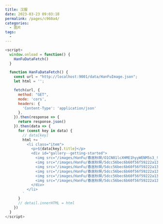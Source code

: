 ```yaml
---
title: 汉服
date: 2023-03-23 09:03:18
permalink: /pages/c960a4/
categories:
  - 图片
tags:
  - 
---
```


<style>
  ul {
    margin: 0;
    padding: 0;
  }

  li {
    list-style-type: none;
  }

  .item {
  }

  .item img {
    width: 200px
  }

  #gallery--getting-started {
    display: flex;
    flex-wrap: wrap;
    justify-content: space-around;
  }
</style>

<ul id="detail"></ul>

```js
<script>
  window.onload = function() {
    HanFuDataFetch()
  }

  function HanFuDataFetch() {
    const url = "http://localhost:9001/data/HanFuImage.json";
    let html = '';

    fetch(url, {
      method: "GET",
      mode: 'cors',
      headers: {
        'Content-Type': 'application/json'
      },
    }).then(response => {
      return response.json()
    }).then(data => {
      for (const key in data) {
        // data[key]
        html += `
          <li class="item">
            <p>${data[key].title}</p>
            <div id="gallery--getting-started">
              <img src="/images/HanFu/春居秋暝/O1CN01lcXHME1hyyWENM5s3_!!2205209854347.jpg_Q75.jpg_.webp" />
              <img src="/images/HanFu/春居秋暝/5dcc56bec6b60f56f59222a133d6c10e.webp" />
              <img src="/images/HanFu/春居秋暝/5dcc56bec6b60f56f59222a133d6c10e.webp" />
              <img src="/images/HanFu/春居秋暝/5dcc56bec6b60f56f59222a133d6c10e.webp" />
              <img src="/images/HanFu/春居秋暝/5dcc56bec6b60f56f59222a133d6c10e.webp" />
              <img src="/images/HanFu/春居秋暝/5dcc56bec6b60f56f59222a133d6c10e.webp" />
            </div>
          </li>
        `
      }
      // detail.innerHTML = html
    })
  }
</script>
```
